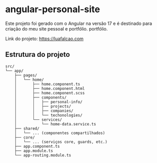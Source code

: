 # angular-personal-site

Este projeto foi gerado com o Angular na versão 17 e é destinado para criação do meu site pessoal e portfólio.
portfólio.

Link do projeto: https://luafalcao.com

## Estrutura do projeto
```
src/
└── app/
    ├── pages/
    │   └── home/
    │       ├── home.component.ts
    │       ├── home.component.html
    │       ├── home.component.scss
    │       ├── components/
    │       │   ├── personal-info/
    │       │   ├── projects/
    │       │   ├── companies/
    │       │   └── techonologies/
    │       └── services/
    │           └── home-data.service.ts
    ├── shared/
    │   └── ... (componentes compartilhados)
    ├── core/
    │   └── ... (serviços core, guards, etc.)
    ├── app.component.ts
    ├── app.module.ts
    └── app-routing.module.ts

